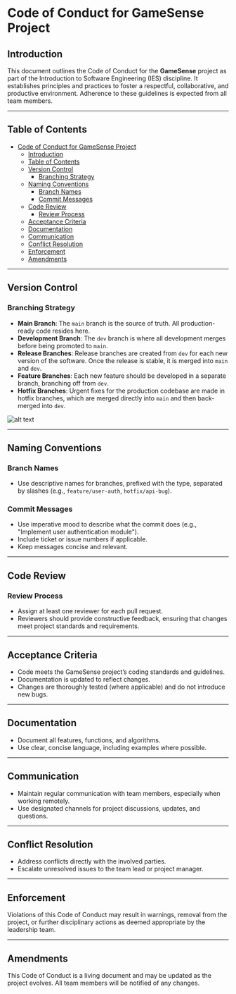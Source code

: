 # Code of Conduct for GameSense Project

## Introduction
This document outlines the Code of Conduct for the **GameSense** project as part of the Introduction to Software Engineering (IES) discipline. It establishes principles and practices to foster a respectful, collaborative, and productive environment. Adherence to these guidelines is expected from all team members.

---

## Table of Contents
- [Code of Conduct for GameSense Project](#code-of-conduct-for-gamesense-project)
  - [Introduction](#introduction)
  - [Table of Contents](#table-of-contents)
  - [Version Control](#version-control)
    - [Branching Strategy](#branching-strategy)
  - [Naming Conventions](#naming-conventions)
    - [Branch Names](#branch-names)
    - [Commit Messages](#commit-messages)
  - [Code Review](#code-review)
    - [Review Process](#review-process)
  - [Acceptance Criteria](#acceptance-criteria)
  - [Documentation](#documentation)
  - [Communication](#communication)
  - [Conflict Resolution](#conflict-resolution)
  - [Enforcement](#enforcement)
  - [Amendments](#amendments)

---

## Version Control

### Branching Strategy
- **Main Branch**: The `main` branch is the source of truth. All production-ready code resides here.
- **Development Branch**: The `dev` branch is where all development merges before being promoted to `main`.
- **Release Branches**: Release branches are created from `dev` for each new version of the software. Once the release is stable, it is merged into `main` and `dev`.
- **Feature Branches**: Each new feature should be developed in a separate branch, branching off from `dev`.
- **Hotfix Branches**: Urgent fixes for the production codebase are made in hotfix branches, which are merged directly into `main` and then back-merged into `dev`.

![alt text](https://miro.medium.com/v2/resize:fit:1400/1*9yJY7fyscWFUVRqnx0BM6A.png)

---

## Naming Conventions

### Branch Names
- Use descriptive names for branches, prefixed with the type, separated by slashes (e.g., `feature/user-auth`, `hotfix/api-bug`).

### Commit Messages
- Use imperative mood to describe what the commit does (e.g., "Implement user authentication module").
- Include ticket or issue numbers if applicable.
- Keep messages concise and relevant.

---

## Code Review

### Review Process
- Assign at least one reviewer for each pull request.
- Reviewers should provide constructive feedback, ensuring that changes meet project standards and requirements.

---

## Acceptance Criteria
- Code meets the GameSense project’s coding standards and guidelines.
- Documentation is updated to reflect changes.
- Changes are thoroughly tested (where applicable) and do not introduce new bugs.

---


## Documentation
- Document all features, functions, and algorithms.
- Use clear, concise language, including examples where possible.

---

## Communication
- Maintain regular communication with team members, especially when working remotely.
- Use designated channels for project discussions, updates, and questions.

---

## Conflict Resolution
- Address conflicts directly with the involved parties.
- Escalate unresolved issues to the team lead or project manager.

---

## Enforcement
Violations of this Code of Conduct may result in warnings, removal from the project, or further disciplinary actions as deemed appropriate by the leadership team.

---

## Amendments
This Code of Conduct is a living document and may be updated as the project evolves. All team members will be notified of any changes.
